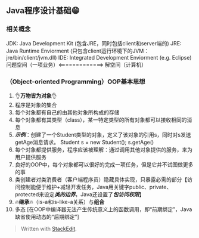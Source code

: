 ## Java程序设计基础😁

### 相关概念
JDK: Java Development Kit (包含JRE，同时包括client和server端的)
JRE: Java Runtime Enviorment (只包含client运行环境下的JVM：jre/bin/client/jvm.dll)
IDE: Integrated Development Enviorment (e.g. Eclipse)
问题空间（一项业务）<=============>   解空间（计算机）

### （Object-oriented Programming）OOP基本思想
1. 👌**万物皆为对象**👌
2. 程序是对象的集合
3. 每个对象都有自己的由其他对象所构成的存储
4. 每个对象都有其类型（class），某一特定类型的所有对象都可以接收相同的消息
5. ***示例***：创建了一个Student类型的对象，定义了该对象的引用s，同时对s发送getAge消息请求。 
    Student s = new Student();
    s.getAge()   
 6. 每个对象都提供服务，程序应该被理解：通过调用其他对象提供的服务，来为用户提供服务
 7. 良好的OOP中，每个对象都可以很好的完成一项任务，但是它并不试图做更多的事
 8. 类创建者对类消费者（客户端程序员）隐藏具体实现，只暴露必需的部分【访问控制能便于维护+减轻开发任务，Java用关键字public、private、protected来设定*****类的边界*****，Java还设置了*****包访问权限*****】
 9. 🔥**继承**🔥（is-a和is-like-a关系）与**组合**
10. 多态 [在OOP中编译器无法产生传统意义上的函数调用，即“前期绑定”，Java缺省使用动态的“后期绑定”]




> Written with [StackEdit](https://stackedit.io/).
<!--stackedit_data:
eyJoaXN0b3J5IjpbLTg3NzcwNTEyOSw1MDAyNzI4NjcsLTk3ND
M5ODI0OCwtNDQ0MDMwNzg4LDgyNTgxMjM0MywxMDE2OTAzMzM1
LC04MzA1NDEzNTUsNDE4ODQ2ODM1LDE3MTU4MjQ0OTEsLTE2MT
I0ODUxOTAsMTU3NzA3ODU0MSwtMTc5ODI1OTg3NCw3MzMxOTcz
OTUsLTgyMTE5Nzk4MCwtMTIyNjUyOTk4M119
-->